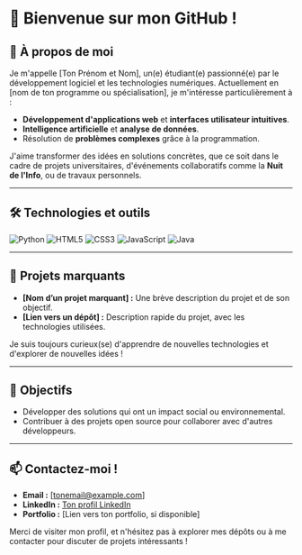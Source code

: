 # 👋 Bienvenue sur mon GitHub !

## 🌟 À propos de moi
Je m'appelle [Ton Prénom et Nom], un(e) étudiant(e) passionné(e) par le développement logiciel et les technologies numériques. Actuellement en [nom de ton programme ou spécialisation], je m'intéresse particulièrement à :

- **Développement d'applications web** et **interfaces utilisateur intuitives**.  
- **Intelligence artificielle** et **analyse de données**.  
- Résolution de **problèmes complexes** grâce à la programmation.

J'aime transformer des idées en solutions concrètes, que ce soit dans le cadre de projets universitaires, d'événements collaboratifs comme la **Nuit de l'Info**, ou de travaux personnels.

---

## 🛠️ Technologies et outils
![Python](https://img.shields.io/badge/Python-3776AB?style=for-the-badge&logo=python&logoColor=white)
![HTML5](https://img.shields.io/badge/HTML5-E34F26?style=for-the-badge&logo=html5&logoColor=white)
![CSS3](https://img.shields.io/badge/CSS3-1572B6?style=for-the-badge&logo=css3&logoColor=white)
![JavaScript](https://img.shields.io/badge/JavaScript-F7DF1E?style=for-the-badge&logo=javascript&logoColor=black)
![Java](https://img.shields.io/badge/Java-007396?style=for-the-badge&logo=java&logoColor=white)


---

## 🚀 Projets marquants
- **[Nom d’un projet marquant] :** Une brève description du projet et de son objectif.  
- **[Lien vers un dépôt] :** Description rapide du projet, avec les technologies utilisées.  

Je suis toujours curieux(se) d'apprendre de nouvelles technologies et d'explorer de nouvelles idées !

---

## 🎯 Objectifs
- Développer des solutions qui ont un impact social ou environnemental.  
- Contribuer à des projets open source pour collaborer avec d'autres développeurs.

---

## 📫 Contactez-moi !
- **Email :** [tonemail@example.com]  
- **LinkedIn :** [Ton profil LinkedIn](https://www.linkedin.com/)  
- **Portfolio :** [Lien vers ton portfolio, si disponible]

Merci de visiter mon profil, et n'hésitez pas à explorer mes dépôts ou à me contacter pour discuter de projets intéressants !
